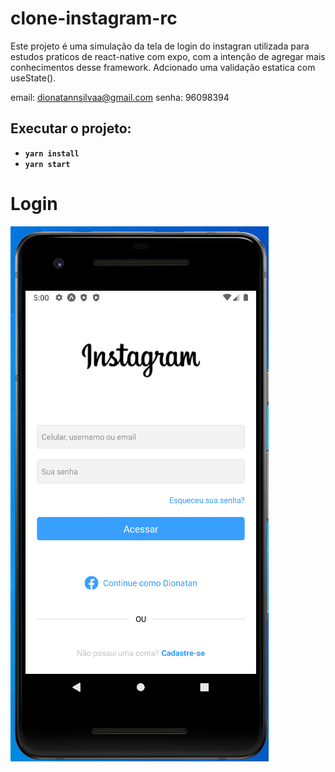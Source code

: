 # clone-instagram-rc

Este projeto é uma simulação da tela de login do instagran utilizada para estudos praticos de react-native com expo, com a intenção de agregar mais conhecimentos desse framework.
Adcionado uma validação estatica com useState().

email: dionatannsilvaa@gmail.com 
senha: 96098394

## Executar o projeto:
- **`yarn install`**
- **`yarn start`**


# Login
![Login](Screenshot_1.png?raw=true "Home")




